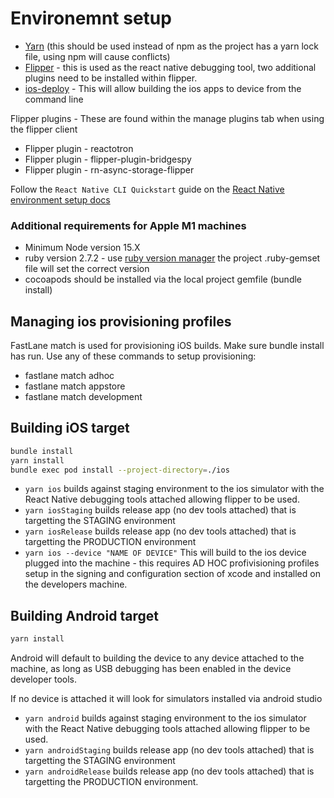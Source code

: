 # Environemnt setup

- [Yarn](https://classic.yarnpkg.com/en/docs/install/#mac-stable) (this should be used instead of npm as the project has a yarn lock file, using npm will cause conflicts)
- [Flipper](https://fbflipper.com/) - this is used as the react native debugging tool, two additional plugins need to be installed within flipper.
- [ios-deploy](https://github.com/ios-control/ios-deploy#readme) - This will allow building the ios apps to device from the command line

Flipper plugins - These are found within the manage plugins tab when using the flipper client

- Flipper plugin - reactotron
- Flipper plugin - flipper-plugin-bridgespy
- Flipper plugin - rn-async-storage-flipper

Follow the `React Native CLI Quickstart` guide on the [React Native environment setup docs](https://reactnative.dev/docs/environment-setup)

### Additional requirements for Apple M1 machines

- Minimum Node version 15.X
- ruby version 2.7.2 - use [ruby version manager](https://rvm.io/) the project .ruby-gemset file will set the correct version
- cocoapods should be installed via the local project gemfile (bundle install)

## Managing ios provisioning profiles

FastLane match is used for provisioning iOS builds.
Make sure bundle install has run.
Use any of these commands to setup provisioning:

- fastlane match adhoc
- fastlane match appstore
- fastlane match development

## Building iOS target

```bash
bundle install
yarn install
bundle exec pod install --project-directory=./ios
```

- `yarn ios` builds against staging environment to the ios simulator with the React Native debugging tools attached allowing flipper to be used.
- `yarn iosStaging` builds release app (no dev tools attached) that is targetting the STAGING environment
- `yarn iosRelease` builds release app (no dev tools attached) that is targetting the PRODUCTION environment
- `yarn ios --device "NAME OF DEVICE"` This will build to the ios device plugged into the machine - this requires AD HOC profivisioning profiles setup in the signing and configuration section of xcode and installed on the developers machine.

## Building Android target

```bash
yarn install
```

Android will default to building the device to any device attached to the machine, as long as USB debugging has been enabled in the device developer tools.

If no device is attached it will look for simulators installed via android studio

- `yarn android` builds against staging environment to the ios simulator with the React Native debugging tools attached allowing flipper to be used.
- `yarn androidStaging` builds release app (no dev tools attached) that is targetting the STAGING environment
- `yarn androidRelease` builds release app (no dev tools attached) that is targetting the PRODUCTION environment.